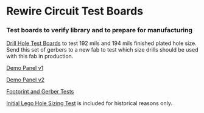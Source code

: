 # Rewire Circuit Test Boards 
### Test boards to verify library and to prepare for manufacturing

<a href="Drill-Hole-Size-Test/">Drill Hole Test Boards</a> to test 192 mils and 194 mils finished plated hole size. Send this set of gerbers to a new fab to test which size drills should be used with this fab in production. 

<a href="#">Demo Panel v1</a>

<a href="#">Demo Panel v2</a>

<a href="#">Footprint and Gerber Tests</a>

<a href="#">Initial Lego Hole Sizing Test</a> is included for historical reasons only. 
